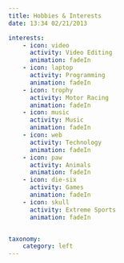 ```yaml
---
title: Hobbies & Interests
date: 13:34 02/21/2013 

interests:
    - icon: video
      activity: Video Editing
      animation: fadeIn
    - icon: laptop
      activity: Programming
      animation: fadeIn
    - icon: trophy
      activity: Motor Racing
      animation: fadeIn
    - icon: music
      activity: Music
      animation: fadeIn
    - icon: web
      activity: Technology
      animation: fadeIn
    - icon: paw
      activity: Animals
      animation: fadeIn
    - icon: die-six
      activity: Games
      animation: fadeIn
    - icon: skull
      activity: Extreme Sports
      animation: fadeIn   


taxonomy:
    category: left
---
```

